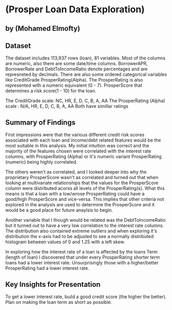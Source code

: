 # (Prosper Loan Data Exploration)
## by (Mohamed Elmofty)


## Dataset

The dataset includes 113,937 rows (loan), 81 variables. Most of the columns are numeric, also there are some date/time columns. BorrowerAPR, BorrowerRate and DebtToIncomeRatio denote percentages and are represneted by decimals. There are also some ordered categorical variables like CreditGrade ProsperRating(Alpha). The ProsperRating is also represented with a numeric equivalent (0 - 7). ProsperScore that determines a risk score(1 - 10) for the loan.

The CreditGrade scale: NC, HR, E, D, C, B, A, AA The ProsperRating (Alpha) scale : N/A, HR, E, D, C, B, A, AA Both have simillar ratings


## Summary of Findings

First impressions were that the various different credit risk scores associated with each loan and income/debt related features would be the most suitable in this analysis. My initial intuition was correct and the majority of the features chosen were correlated with the interest rate columns, with ProsperRating (Alpha) or it's numeric variant ProsperRating (numeric) being highly correlated.

The others weren't as correlated, and I looked deeper into why the proprietary ProsperScore wasn't as correlated and turned out that when looking at multivariate relationships that the values for the ProsperScore column were distributed acorss all levels of the ProsperRating(s). What this means is that a loan with a low/wrose ProsperRating could have a good/high ProsperScore and vice-versa. This implies that other criteria not explored in the analysis are used to determine the ProsperScore and it would be a good place for future anaylsis to begin.

Another variable that I though would be related was the DebtToIncomeRatio but it turned out to have a very low correlation to the interest rate columns. The distribution also contained extreme outliers and when exploring it's distribution the x-axis had to be adjusted to see a normally distributed histogram between values of 0 and 1.25 with a left skew.

In exploring how the interest rate of a loan is affected by the loans Term (length of loan) I discovered that under every ProsperRating shorter term loans had a lower interest rate. Unsurprisingly those with a higher/better ProsperRating had a lower interest rate.


## Key Insights for Presentation

To get a lower interest rate, build a good credit score (the higher the better).
Plan on making the loan term as short as possible.